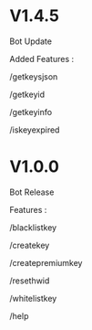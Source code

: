 # V1.4.5
Bot Update

Added Features : 

/getkeysjson

/getkeyid

/getkeyinfo

/iskeyexpired

# V1.0.0
Bot Release

Features :

/blacklistkey

/createkey

/createpremiumkey

/resethwid

/whitelistkey

/help 
